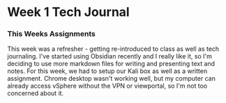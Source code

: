 # Week 1 Tech Journal

### This Weeks Assignments
This week was a refresher  - getting re-introduced to class as well as tech journaling. I've started using Obsidian recently and I really like it, 
so I'm deciding to use more markdown files for writing and presenting text and notes.
For this week, we had to setup our Kali box as well as a written assignment. Chrome desktop wasn't working well, but my computer can already access vSphere without
the VPN or viewportal, so I'm not too concerned about it.
